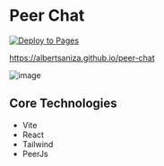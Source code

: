 # Peer Chat

[![Deploy to Pages](https://github.com/AlbertSanIza/peer-chat/actions/workflows/static.yml/badge.svg)](https://github.com/AlbertSanIza/peer-chat/actions/workflows/static.yml)

https://albertsaniza.github.io/peer-chat

![image](https://github.com/user-attachments/assets/12f37da1-0ee4-439e-bf36-f63a0c64a70b)

## Core Technologies

- Vite
- React
- Tailwind
- PeerJs
